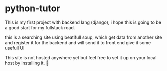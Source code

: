 # python-tutor

This is my first project with backend lang (django), i hope this is going to be a good start for my fullstack road.

this is a searching site using beatifull soup, which get data from another site and register it for the backend and will send it to front end give it some usefull UI

This site is not hosted anywhere yet but feel free to set it up on your local host by installing it. 🖤

